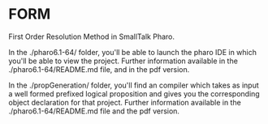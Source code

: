 # FORM
First Order Resolution Method in SmallTalk Pharo.

In the ./pharo6.1-64/ folder, you'll be able to launch the pharo IDE in which you'll be able to view the project.
Further information available in the ./pharo6.1-64/README.md file, and in the pdf version.

In the ./propGeneration/ folder, you'll find an compiler which takes as input a well formed prefixed logical proposition and gives you the corresponding object declaration for that project.
Further information available in the ./pharo6.1-64/README.md file and the pdf version.


